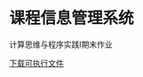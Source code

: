 # 课程信息管理系统
计算思维与程序实践I期末作业

[下载可执行文件](https://github.com/wlttc/course_management_system/releases/tag/%E8%AF%BE%E7%A8%8B%E4%BF%A1%E6%81%AF%E7%AE%A1%E7%90%86%E7%B3%BB%E7%BB%9F)
